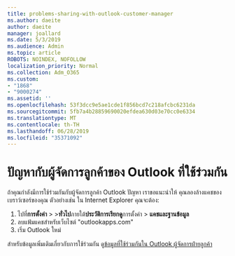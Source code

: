 ```yaml
---
title: problems-sharing-with-outlook-customer-manager
ms.author: daeite
author: daeite
manager: joallard
ms.date: 5/3/2019
ms.audience: Admin
ms.topic: article
ROBOTS: NOINDEX, NOFOLLOW
localization_priority: Normal
ms.collection: Adm_O365
ms.custom:
- "1868"
- "9000274"
ms.assetid: ''
ms.openlocfilehash: 53f3dcc9e5ae1cde1f856bcd7c218afcbc6231da
ms.sourcegitcommit: 5fb7a4b28859690020efdea630d03e70cc0e6334
ms.translationtype: MT
ms.contentlocale: th-TH
ms.lasthandoff: 06/28/2019
ms.locfileid: "35371092"
---
```

# <a name="problems-sharing-with-outlook-customer-manager"></a>ปัญหากับผู้จัดการลูกค้าของ Outlook ที่ใช้ร่วมกัน

ถ้าคุณกำลังมีการใช้ร่วมกันกับผู้จัดการลูกค้า Outlook ปัญหา เราขอแนะนำให้ คุณลองล้างแคชของเบราว์เซอร์ของคุณ ตัวอย่างเช่น ใน Internet Explorer คุณจะต้อง:

1. ไปที่**การตั้งค่า** > >**ทั่วไป**ภายใต้**ประวัติการเรียกดู**การตั้งค่า > **แคชและฐานข้อมูล**
2. ลบแฟ้มแคชสำหรับเว็บไซต์ "outlookapps.com"
3. เริ่ม Outlook ใหม่

สำหรับข้อมูลเพิ่มเติมเกี่ยวกับการใช้ร่วมกัน ดู[ข้อมูลที่ใช้ร่วมกันใน Outlook ผู้จัดการฝ่ายลูกค้า](https://support.office.com/article/4f26cc69-67da-4cd5-b344-02d1a4799310%20)